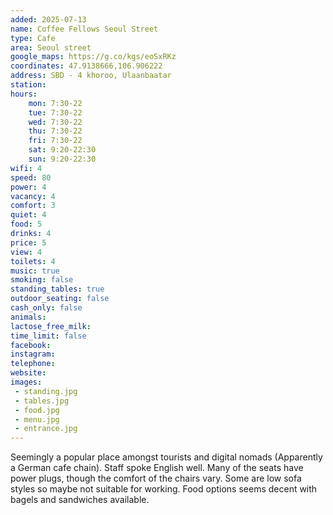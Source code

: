 ```yaml
---
added: 2025-07-13
name: Coffee Fellows Seoul Street
type: Cafe
area: Seoul street
google_maps: https://g.co/kgs/eoSxRKz
coordinates: 47.9138666,106.906222
address: SBD - 4 khoroo, Ulaanbaatar
station:
hours:
    mon: 7:30-22
    tue: 7:30-22
    wed: 7:30-22
    thu: 7:30-22
    fri: 7:30-22
    sat: 9:20-22:30
    sun: 9:20-22:30
wifi: 4
speed: 80
power: 4
vacancy: 4
comfort: 3
quiet: 4
food: 5
drinks: 4
price: 5
view: 4
toilets: 4
music: true
smoking: false
standing_tables: true
outdoor_seating: false
cash_only: false
animals:
lactose_free_milk:
time_limit: false
facebook:
instagram:
telephone:
website:
images:
 - standing.jpg
 - tables.jpg
 - food.jpg
 - menu.jpg
 - entrance.jpg
---
```

Seemingly a popular place amongst tourists and digital nomads (Apparently a German cafe chain). Staff spoke English well. Many of the seats have power plugs, though the comfort of the chairs vary. Some are low sofa styles so maybe not suitable for working. Food options seems decent with bagels and sandwiches available.
